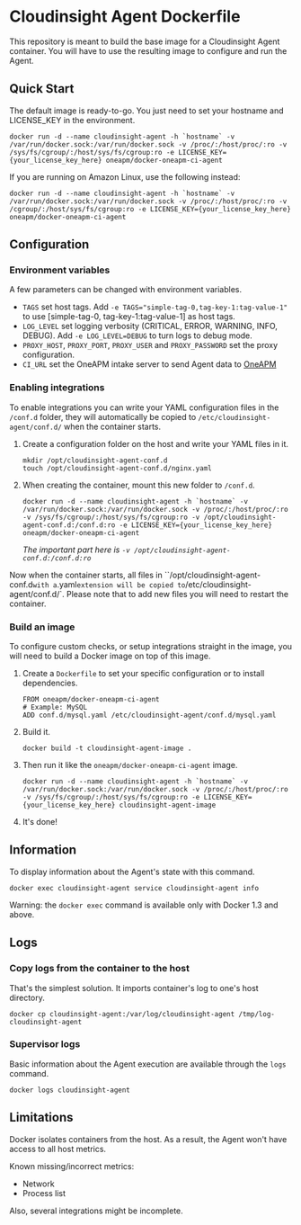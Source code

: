 # Cloudinsight Agent Dockerfile

This repository is meant to build the base image for a Cloudinsight Agent container. You will have to use the resulting image to configure and run the Agent.


## Quick Start

The default image is ready-to-go. You just need to set your hostname and LICENSE_KEY in the environment.

```
docker run -d --name cloudinsight-agent -h `hostname` -v /var/run/docker.sock:/var/run/docker.sock -v /proc/:/host/proc/:ro -v /sys/fs/cgroup/:/host/sys/fs/cgroup:ro -e LICENSE_KEY={your_license_key_here} oneapm/docker-oneapm-ci-agent
```

If you are running on Amazon Linux, use the following instead:

```
docker run -d --name cloudinsight-agent -h `hostname` -v /var/run/docker.sock:/var/run/docker.sock -v /proc/:/host/proc/:ro -v /cgroup/:/host/sys/fs/cgroup:ro -e LICENSE_KEY={your_license_key_here}
oneapm/docker-oneapm-ci-agent
```

## Configuration

### Environment variables

A few parameters can be changed with environment variables.

* `TAGS` set host tags. Add `-e TAGS="simple-tag-0,tag-key-1:tag-value-1"` to use [simple-tag-0, tag-key-1:tag-value-1] as host tags.
* `LOG_LEVEL` set logging verbosity (CRITICAL, ERROR, WARNING, INFO, DEBUG). Add `-e LOG_LEVEL=DEBUG` to turn logs to debug mode.
* `PROXY_HOST`, `PROXY_PORT`, `PROXY_USER` and `PROXY_PASSWORD` set the proxy configuration.
* `CI_URL` set the OneAPM intake server to send Agent data to [OneAPM](http://www.oneapm.com)

### Enabling integrations

To enable integrations you can write your YAML configuration files in the `/conf.d` folder, they will automatically be copied to `/etc/cloudinsight-agent/conf.d/` when the container starts.

1. Create a configuration folder on the host and write your YAML files in it.

    ```
    mkdir /opt/cloudinsight-agent-conf.d
    touch /opt/cloudinsight-agent-conf.d/nginx.yaml
    ```

2. When creating the container, mount this new folder to `/conf.d`.
    ```
    docker run -d --name cloudinsight-agent -h `hostname` -v /var/run/docker.sock:/var/run/docker.sock -v /proc/:/host/proc/:ro -v /sys/fs/cgroup/:/host/sys/fs/cgroup:ro -v /opt/cloudinsight-agent-conf.d:/conf.d:ro -e LICENSE_KEY={your_license_key_here} oneapm/docker-oneapm-ci-agent
    ```

    _The important part here is `-v /opt/cloudinsight-agent-conf.d:/conf.d:ro`_

Now when the container starts, all files in ``/opt/cloudinsight-agent-conf.d` with a `.yaml` extension will be copied to `/etc/cloudinsight-agent/conf.d/`. Please note that to add new files you will need to restart the container.

### Build an image

To configure custom checks, or setup integrations straight in the image, you will need to build a Docker image on top of this image.

1. Create a `Dockerfile` to set your specific configuration or to install dependencies.

    ```
    FROM oneapm/docker-oneapm-ci-agent
    # Example: MySQL
    ADD conf.d/mysql.yaml /etc/cloudinsight-agent/conf.d/mysql.yaml
    ```

2. Build it.

    `docker build -t cloudinsight-agent-image .`

3. Then run it like the `oneapm/docker-oneapm-ci-agent` image.

    ```
    docker run -d --name cloudinsight-agent -h `hostname` -v /var/run/docker.sock:/var/run/docker.sock -v /proc/:/host/proc/:ro -v /sys/fs/cgroup/:/host/sys/fs/cgroup:ro -e LICENSE_KEY={your_license_key_here} cloudinsight-agent-image
    ```

4. It's done!


## Information

To display information about the Agent's state with this command.

`docker exec cloudinsight-agent service cloudinsight-agent info`

Warning: the `docker exec` command is available only with Docker 1.3 and above.

## Logs

### Copy logs from the container to the host

That's the simplest solution. It imports container's log to one's host directory.

`docker cp cloudinsight-agent:/var/log/cloudinsight-agent /tmp/log-cloudinsight-agent`

### Supervisor logs

Basic information about the Agent execution are available through the `logs` command.

`docker logs cloudinsight-agent`


## Limitations

Docker isolates containers from the host. As a result, the Agent won't have access to all host metrics.

Known missing/incorrect metrics:

* Network
* Process list

Also, several integrations might be incomplete.

